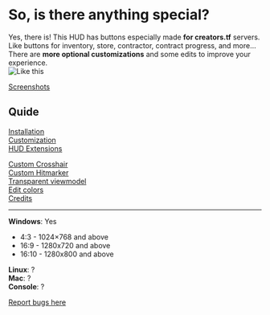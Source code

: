 # So, is there anything special?  
Yes, there is! This HUD has buttons especially made **for creators.tf** servers.  
Like buttons for inventory, store, contractor, contract progress, and more...  
There are **more optional customizations** and some edits to improve your experience.  
![Like this](https://i.imgur.com/NDOAdlx.png?1)  

[Screenshots](https://imgur.com/a/QQvA4dr)  
## Quide
[Installation](https://github.com/jakadak/ahud-cc/wiki/Installation)  
[Customization](https://github.com/jakadak/ahud-cc/wiki/Customization)  
[HUD Extensions](URL)  

[Custom Crosshair](https://github.com/jakadak/ahud-cc/wiki/Crosshair)  
[Custom Hitmarker](https://github.com/jakadak/ahud-cc/wiki/Hitmarker)  
[Transparent viewmodel](https://github.com/jakadak/ahud-cc/wiki/Transparent-viewmodel)  
[Edit colors](https://github.com/jakadak/ahud-cc/wiki/Colors)  
[Credits](https://github.com/jakadak/ahud-cc/wiki/Credits)  
***
**Windows**: Yes  
* 4:3 - 1024×768 and above  
* 16:9 - 1280x720 and above  
* 16:10 -  1280x800 and above  

**Linux**: ?  
**Mac**: ?  
**Console**: ?  

[Report bugs here](https://github.com/jakadak/ahud-cc/issues/new/choose)
